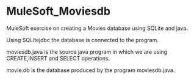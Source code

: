 # MuleSoft_Moviesdb
MuleSoft exercise on creating a Movies database using SQLite and java.

Using SQLitejdbc the database is connected to the program.

moviesdb.java is the source java program in which we are using CREATE,INSERT and SELECT operations. 

movie.db is the database produced by the program moviesdb.java.
